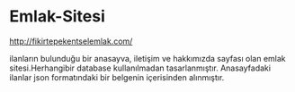 # Emlak-Sitesi
http://fikirtepekentselemlak.com/

ilanların bulunduğu bir anasayva, iletişim ve hakkımızda sayfası olan emlak sitesi.Herhangibir database kullanılmadan tasarlanmıştır. Anasayfadaki ilanlar json formatındaki bir belgenin içerisinden alınmıştır. 
